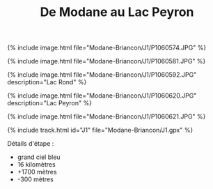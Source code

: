 ﻿---
title: "De Modane au Lac Peyron"
permalink: /Modane-Briancon/J1/
sidebar:
  nav: "modane_briancon"
enable_tracks: true
---

{% include image.html file="Modane-Briancon/J1/P1060574.JPG" %}

{% include image.html file="Modane-Briancon/J1/P1060581.JPG" %}

{% include image.html file="Modane-Briancon/J1/P1060592.JPG" description="Lac Rond" %}

{% include image.html file="Modane-Briancon/J1/P1060620.JPG" description="Lac Peyron" %}

{% include image.html file="Modane-Briancon/J1/P1060621.JPG" %}

{% include track.html id="J1" file="Modane-Briancon/J1.gpx" %}

Détails d'étape :
* grand ciel bleu
* 16 kilomètres
* +1700 mètres
* -300 mètres
